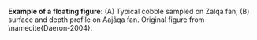 **Example of a floating figure**: (A) Typical cobble sampled on Zalqa fan; (B) surface and depth profile on Aajâqa fan. Original figure from \namecite{Daeron-2004}.